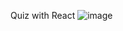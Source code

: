 Quiz with React
![image](https://user-images.githubusercontent.com/114576496/231279617-94e2126a-3292-44f6-a3e4-4818cc1e727f.png)
